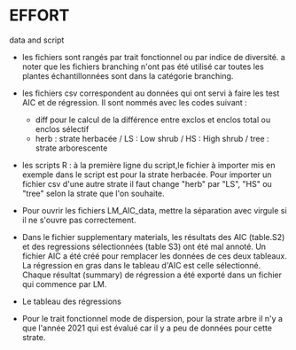 # EFFORT
data and script

- les fichiers sont rangés par trait fonctionnel ou par indice de diversité. a noter que les fichiers branching n'ont pas été utilisé car toutes les plantes échantillonnées sont dans la catégorie branching.

- les fichiers csv correspondent au données qui ont servi à faire les test AIC et de régression. 
Il sont nommés avec les codes suivant : 
   - diff pour le calcul de la différence entre exclos et enclos total ou enclos sélectif
   - herb : strate herbacée / LS : Low shrub / HS : High shrub / tree : strate arborescente

- les scripts R : à la première ligne du script,le fichier à importer mis en exemple dans le script est pour la strate herbacée.
Pour importer un fichier csv d'une autre strate il faut change "herb" par "LS", "HS" ou "tree" selon la strate que l'on souhaite.

- Pour ouvrir les fichiers LM_AIC_data, mettre la séparation avec virgule si il ne s'ouvre pas correctement.

- Dans le fichier supplementary materials, les résultats des AIC (table.S2) et des regressions sélectionnées 
(table S3) ont été mal annoté. Un fichier AIC a été créé pour remplacer les données de ces deux tableaux.
La régression en gras dans le tableau d'AIC est celle sélectionné. Chaque résultat (summary) de régression a été 
exporté dans un fichier qui commence par LM. 

- Le tableau des régressions 

- Pour le trait fonctionnel mode de dispersion, pour la strate arbre il n'y a que l'année 2021 qui est évalué car 
il y a peu de données pour cette strate. 


